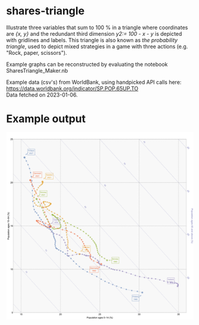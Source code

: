 # shares-triangle
Illustrate three variables that sum to 100 % in a triangle where coordinates are *{x, y}* and the redundant third dimension *y2:= 100 - x - y* is depicted with gridlines and labels. This triangle is also known as *the probability triangle*, used to depict mixed strategies in a game with three actions (e.g. "Rock, paper, scissors").

Example graphs can be reconstructed by evaluating the notebook SharesTriangle_Maker.nb

Example data (csv's) from WorldBank, using handpicked API calls here: 
https://data.worldbank.org/indicator/SP.POP.65UP.TO  
Data fetched on 2023-01-06.

# Example output

![Custom shares triangle plot](https://github.com/tervio/shares-triangle/blob/main/graphs/test.png?raw=true)
